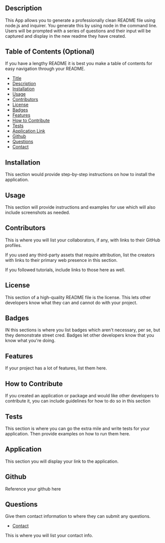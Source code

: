 # <Your-Project-Title>

## Description

This App allows you to generate a professionally clean README file using node.js and inquirer. You generate this by using node in the command line. Users will be prompted with a series of questions and their input will be captured and display in the new readme they have created.

## Table of Contents (Optional)

 If you have a lengthy README it is best you make a table of contents for easy navigation through your README.


- [Title](#title)
- [Description](#description)
- [Installation](#installation)
- [Usage](#usage)
- [Contributors](#contributors)
- [License](#license)
- [Badges](#badges)
- [Features](#features)
- [How to Contribute](#howtocontribute)
- [Tests](#tests)
- [Application Link](#applink)
- [Github](#Github)
- [Questions](#questions)
- [Contact](#contact)



## Installation

This section would provide step-by-step instructions on how to install the application.

## Usage

This section will provide instructions and examples for use which will also include screenshots as needed.

## Contributors

This is where you will list your collaborators, if any, with links to their GitHub profiles.

If you used any third-party assets that require attribution, list the creators with links to their primary web presence in this section.

If you followed tutorials, include links to those here as well.

## License

This section of a high-quality README file is the license. This lets other developers know what they can and cannot do with your project.

## Badges

IN this sections is where you list badges which aren't necessary, per se, but they demonstrate street cred. Badges let other developers know that you know what you're doing.

## Features

If your project has a lot of features, list them here.

## How to Contribute

If you created an application or package and would like other developers to contribute it, you can include guidelines for how to do so in this section

## Tests

This section is where you can go the extra mile and write tests for your application. Then provide examples on how to run them here.

## Application

This section you will display your link to the application.

## Github

Reference your github here

## Questions

Give them contact information to where they can submit any questions.

- [Contact](#contact)

This is where you will list your contact info.
